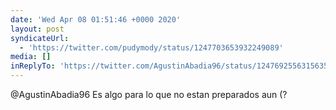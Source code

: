 ```yaml
---
date: 'Wed Apr 08 01:51:46 +0000 2020'
layout: post
syndicateUrl:
  - 'https://twitter.com/pudymody/status/1247703653932249089'
media: []
inReplyTo: 'https://twitter.com/AgustinAbadia96/status/1247692556315635712'
---
```

@AgustinAbadia96 Es algo para lo que no estan preparados aun (?